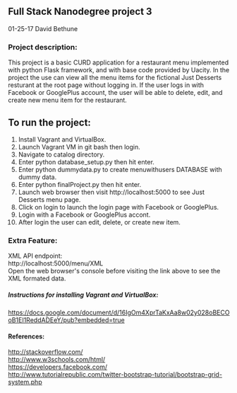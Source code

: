 ## Full Stack Nanodegree project 3

01-25-17
David Bethune
### Project description:
This project is a basic CURD application for a restaurant menu implemented with python Flask framework, and with base code provided by Uacity. In the project the use can view all the menu items for the fictional Just Desserts resturant at the root page without logging in.  If the user logs in with Facebook or GooglePlus account, the user will be able to delete, edit, and create new menu item for the restaurant.

## To run the project:
1. Install Vagrant and VirtualBox.
2. Launch Vagrant VM in git bash then login.
3. Navigate to catalog directory.
4. Enter python database_setup.py then hit enter.
5. Enter python dummydata.py to create menuwithusers DATABASE with dummy data.
6. Enter python finalProject.py then hit enter.
7. Launch web browser then visit http://localhost:5000 to see Just Desserts menu page.
8. Click on login to launch the login page with Facebook or GooglePlus.
9. Login with a Facebook or GooglePlus accont.
10. After login the user can edit, delete, or create new item.

### Extra Feature:
XML API endpoint:   
http://localhost:5000/menu/XML  
Open the web browser's console before visiting the link above to see the XML formated data.

##### Instructions for installing Vagrant and VirtualBox:
https://docs.google.com/document/d/16IgOm4XprTaKxAa8w02y028oBECOoB1EI1ReddADEeY/pub?embedded=true

#### References:
http://stackoverflow.com/   
http://www.w3schools.com/html/  
https://developers.facebook.com/    
http://www.tutorialrepublic.com/twitter-bootstrap-tutorial/bootstrap-grid-system.php
